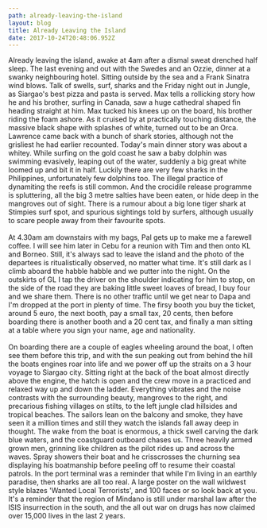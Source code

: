 ```yaml
---
path: already-leaving-the-island
layout: blog
title: Already Leaving the Island
date: 2017-10-24T20:48:06.952Z
---
```

Already leaving the island, awake at 4am after a dismal sweat drenched half sleep. The last evening and out with the Swedes and an Ozzie, dinner at a swanky neighbouring hotel. Sitting outside by the sea and a Frank Sinatra wind blows. Talk of swells, surf, sharks and the Friday night out in Jungle, as Siargao's best pizza and pasta is served. Max tells a rollicking story how he and his brother, surfing in Canada, saw a huge cathedral shaped fin heading straight at him. Max tucked his knees up on the board, his brother riding the foam ashore. As it cruised by at practically touching distance, the massive black shape with splashes of white, turned out to be an Orca. Lawrence came back with a bunch of shark stories, although not the grisliest he had earlier recounted. Today's main dinner story was about a whitey. While surfing on the gold coast he saw a baby dolphin was swimming evasively, leaping out of the water, suddenly a big great white loomed up and bit it in half. Luckily there are very few sharks in the Philippines, unfortunately few dolphins too. The illegal practice of dynamiting the reefs is still common. And the crocidile release programme is spluttering, all the big 3 metre salties have been eaten, or hide deep in the mangroves out of sight. There is a rumour about a big lone tiger shark at Stimpies surf spot, and spurious sightings told by surfers, although usually to scare people away from their favourite spots.\
\
At 4.30am am downstairs with my bags, Pal gets up to make me a farewell coffee. I will see him later in Cebu for a reunion with Tim and then onto KL and Borneo. Still, it's always sad to leave the island and the photo of the departees is ritualistically observed, no matter what time. It's still dark as I climb aboard the habble habble and we putter into the night. On the outskirts of GL I tap the driver on the shoulder indicating for him to stop, on the side of the road they are baking little sweet loaves of bread, I buy four and we share them. There is no other traffic until we get near to Dapa and I'm dropped at the port in plenty of time. The firsy booth you buy the ticket, around 5 euro, the next booth, pay a small tax, 20 cents, then before boarding there is another booth and a 20 cent tax, and finally a man sitting at a table where you sign your name, age and nationality.\
\
On boarding there are a couple of eagles wheeling around the boat, I often see them before this trip, and with the sun peaking out from behind the hill the boats engines roar into life and we power off up the straits on a 3 hour voyage to Siargao city. Sitting right at the back of the boat almost directly above the engine, the hatch is open and the crew move in a practiced and relaxed way up and down the ladder. Everything vibrates and the noise contrasts with the surrounding beauty, mangroves to the right, and precarious fishing villages on stilts, to the left jungle clad hillsides and tropical beaches. The sailors lean on the balcony and smoke, they have seen it a million times and still they watch the islands fall away deep in thought. The wake from the boat is enormous, a thick swell carving the dark blue waters, and the coastguard outboard chases us. Three heavily armed grown men, grinning like children as the pilot rides up and across the waves. Spray showers their boat and he crisscrosses the churning sea displaying his boatmanship before peeling off to resume their coastal patrols. In the port terminal was a reminder that while I'm living in an earthly paradise, then sharks are all too real. A large poster on the wall wildwest style blazes 'Wanted Local Terrorists', and 100 faces or so look back at you. It's a reminder that the region of Mindano is still under marshal law after the ISIS insurrection in the south, and the all out war on drugs has now claimed over 15,000 lives in the last 2 years.
